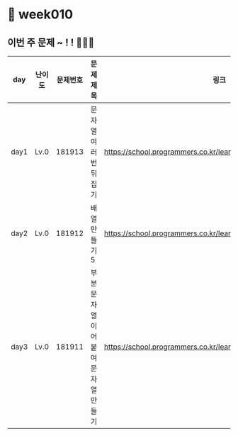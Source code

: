 # 📌 week010
## 이번 주 문제 ~ ! ! 💪💪💪
| day  | 난이도  | 문제번호     | 문제제목                  |링크|
|------|------|------|-----------------------|--|
| day1 | Lv.0 |181913| 문자열 여러 번 뒤집기          | https://school.programmers.co.kr/learn/courses/30/lessons/181913 |
| day2 | Lv.0 |181912| 배열 만들기 5              | https://school.programmers.co.kr/learn/courses/30/lessons/181912 |
| day3 | Lv.0 |181911| 부분  문자열 이어 붙여 문자열 만들기 | https://school.programmers.co.kr/learn/courses/30/lessons/181911|